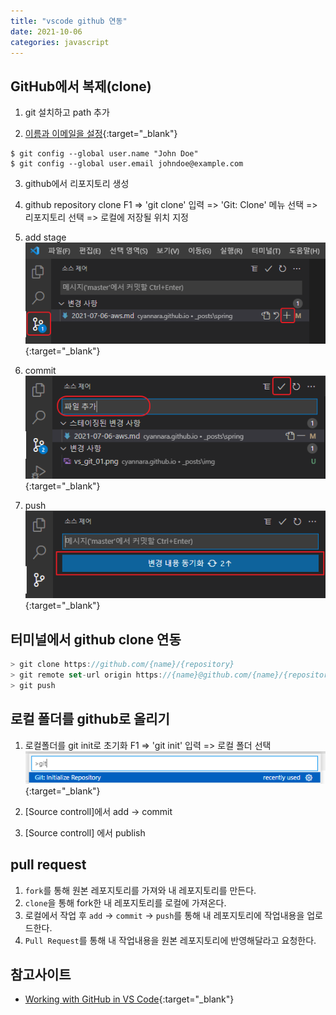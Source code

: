 ```yaml
---
title: "vscode github 연동"
date: 2021-10-06
categories: javascript  
---
```


## GitHub에서 복제(clone)
1. git 설치하고 path 추가

2. [이름과 이메일을 설정](https://git-scm.com/book/en/v2/Getting-Started-First-Time-Git-Setup){:target="_blank"}  
```
$ git config --global user.name "John Doe"
$ git config --global user.email johndoe@example.com
```
   
3. github에서 리포지토리 생성

2. github repository clone
F1  => 'git clone' 입력  => 'Git: Clone' 메뉴 선택   => 리포지토리 선택  => 로컬에 저장될 위치 지정

4. add stage
![add](/img/javascript/vs_git_01.png){:target="_blank"}  

5. commit
![commit](/img/javascript/vs_git_02.png){:target="_blank"}  

6. push
![push](/img/javascript/vs_git_03.png){:target="_blank"}  

## 터미널에서 github clone 연동  

```js
> git clone https://github.com/{name}/{repository}
> git remote set-url origin https://{name}@github.com/{name}/{repository}
> git push
```

## 로컬 폴더를 github로 올리기

1. 로컬폴더를 git init로 초기화
F1  => 'git init' 입력  => 로컬 폴더 선택
![add](/img/javascript/vs_git_04.png){:target="_blank"}  

2. [Source controll]에서 add -> commit

3. [Source controll] 에서 publish

## pull request

1. `fork`를 통해 원본 레포지토리를 가져와 내 레포지토리를 만든다.
2. `clone`을 통해 fork한 내 레포지토리를 로컬에 가져온다.
3. 로컬에서 작업 후 `add` -> `commit` -> `push`를 통해 내 레포지토리에 작업내용을 업로드한다.
4. `Pull Request`를 통해 내 작업내용을 원본 레포지토리에 반영해달라고 요청한다.

## 참고사이트  

* [Working with GitHub in VS Code](https://code.visualstudio.com/docs/editor/github){:target="_blank"} 